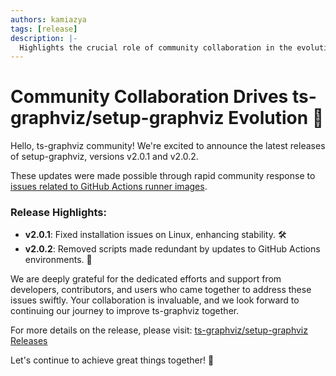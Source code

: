 ```yaml
---
authors: kamiazya
tags: [release]
description: |-
  Highlights the crucial role of community collaboration in the evolution of ts-graphviz/setup-graphviz. Discusses recent contributions, updates, and ways for readers to participate in shaping the project's future through active involvement.
---
```

# Community Collaboration Drives ts-graphviz/setup-graphviz Evolution 🌟

Hello, ts-graphviz community!
We're excited to announce the latest releases of setup-graphviz, versions v2.0.1 and v2.0.2.

<!-- truncate -->

These updates were made possible through rapid community response to [issues related to GitHub Actions runner images](https://github.com/actions/runner-images/issues/9733).

### Release Highlights:

- **v2.0.1**: Fixed installation issues on Linux, enhancing stability. 🛠️
- **v2.0.2**: Removed scripts made redundant by updates to GitHub Actions environments. 🧹

We are deeply grateful for the dedicated efforts and support from developers, contributors, and users who came together to address these issues swiftly.
Your collaboration is invaluable, and we look forward to continuing our journey to improve ts-graphviz together.

For more details on the release, please visit: [ts-graphviz/setup-graphviz Releases](https://github.com/ts-graphviz/setup-graphviz/releases)

Let's continue to achieve great things together! 🚀
